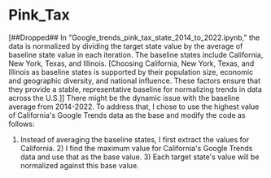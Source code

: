 # Pink_Tax
[##Dropped## In "Google_trends_pink_tax_state_2014_to_2022.ipynb," the data is normalized by dividing the target state value by the average of baseline state value in each iteration. The baseline states include California, New York, Texas, and Illinois. [Choosing California, New York, Texas, and Illinois as baseline states is supported by their population size, economic and geographic diversity, and national influence. These factors ensure that they provide a stable, representative baseline for normalizing trends in data across the U.S.]]
There might be the dynamic issue with the baseline average from 2014-2022. To address that, I chose to use the highest value of California's Google Trends data as the base and modify the code as follows:
1) Instead of averaging the baseline states, I first extract the values for California. 2) I find the maximum value for California's Google Trends data and use that as the base value. 3) Each target state's value will be normalized against this base value.
